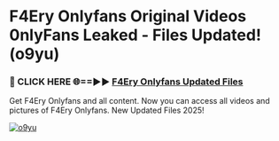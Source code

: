 # F4Ery Onlyfans Original Videos 0nlyFans Leaked - Files Updated! (o9yu)

<h3>🔴 CLICK HERE 🌐==►► <a href="https://tinyurl.com/ehrbuxhb" rel="nofollow">F4Ery Onlyfans Updated Files</a></h3>

Get F4Ery Onlyfans and all content. Now you can access all videos and pictures of F4Ery Onlyfans. New Updated Files 2025!

[![o9yu](https://i.imgur.com/lVYEuWS.gif)](https://tinyurl.com/ehrbuxhb)
